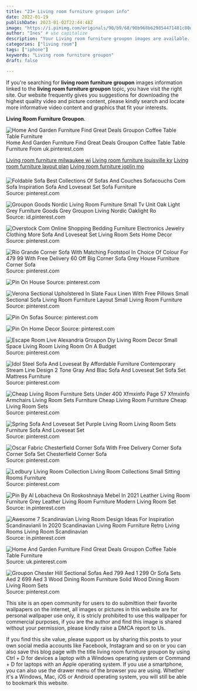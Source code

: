 ```yaml
---
title: "23+ Living room furniture groupon info"
date: 2022-01-19
publishDate: 2023-01-02T22:44:48Z
image: "https://i.pinimg.com/originals/90/b9/68/90b968b629854471481c80d651e91a53.jpg"
author: "Ines" # use capitalize
description: "Your Living room furniture groupon images are available. Living room furniture groupon are a topic that is being searched for and liked by netizens now. You can Find and Download the Living room furniture groupon files here. Get all free photos and vectors."
categories: ["living room"]
tags: ["iphone"]
keywords: "Living room furniture groupon"
draft: false

---
```


If you're searching for **living room furniture groupon** images information linked to the **living room furniture groupon** topic, you have visit the right  site.  Our website frequently  gives you  suggestions  for downloading  the highest  quality video and picture  content, please kindly search and locate more informative video content and graphics  that fit your interests.

**Living Room Furniture Groupon**. 

![Home And Garden Furniture Find Great Deals Groupon Coffee Table Table Furniture](https://i.pinimg.com/originals/d2/61/2d/d2612d2090c2a1bf353fad6935c19719.png "Home And Garden Furniture Find Great Deals Groupon Coffee Table Table Furniture")
Home And Garden Furniture Find Great Deals Groupon Coffee Table Table Furniture From uk.pinterest.com

[Living room furniture milwaukee wi](/living-room-furniture-milwaukee-wi/)
[Living room furniture louisville ky](/living-room-furniture-louisville-ky/)
[Living room furniture layout plan](/living-room-furniture-layout-plan/)
[Living room furniture joplin mo](/living-room-furniture-joplin-mo/)



### 

 


![Foldable Sofa Best Collections Of Sofas And Couches Sofacouchs Com Sofa Inspiration Sofa And Loveseat Set Sofa Furniture](https://i.pinimg.com/736x/c8/b0/3c/c8b03c103614b878fd80134352e28f5c.jpg "Foldable Sofa Best Collections Of Sofas And Couches Sofacouchs Com Sofa Inspiration Sofa And Loveseat Set Sofa Furniture")
Source: pinterest.com

 

![Groupon Goods Nordic Living Room Furniture Small Tv Unit Oak Light Grey Furniture Goods Grey Groupon Living Nordic Oaklight Ro](https://i.pinimg.com/474x/7e/f8/de/7ef8def461c5a8a0f7ea4607b493747c.jpg "Groupon Goods Nordic Living Room Furniture Small Tv Unit Oak Light Grey Furniture Goods Grey Groupon Living Nordic Oaklight Ro")
Source: id.pinterest.com

 

![Overstock Com Online Shopping Bedding Furniture Electronics Jewelry Clothing More Sofa And Loveseat Set Living Room Sets Home Decor](https://i.pinimg.com/originals/b2/da/6e/b2da6ee902955ea562c78d7f0af6b299.jpg "Overstock Com Online Shopping Bedding Furniture Electronics Jewelry Clothing More Sofa And Loveseat Set Living Room Sets Home Decor")
Source: pinterest.com

 

![Rio Grande Corner Sofa With Matching Footstool In Choice Of Colour For 479 99 With Free Delivery 60 Off Big Corner Sofa Grey House Furniture Corner Sofa](https://i.pinimg.com/originals/dd/9a/c7/dd9ac797ceba5c3cb5c6c106baedc88b.jpg "Rio Grande Corner Sofa With Matching Footstool In Choice Of Colour For 479 99 With Free Delivery 60 Off Big Corner Sofa Grey House Furniture Corner Sofa")
Source: pinterest.com

 

![Pin On House](https://i.pinimg.com/originals/30/53/ad/3053adf79bea488b681c9a8d1aa3fcc3.jpg "Pin On House")
Source: pinterest.com

 

![Verona Sectional Upholstered In Slate Faux Linen With Free Pillows Small Sectional Sofa Living Room Furniture Layout Small Living Room Furniture](https://i.pinimg.com/originals/17/b3/bc/17b3bcdb5a73db1fbcb64fdd45409795.jpg "Verona Sectional Upholstered In Slate Faux Linen With Free Pillows Small Sectional Sofa Living Room Furniture Layout Small Living Room Furniture")
Source: pinterest.com

 

![Pin On Sofas](https://i.pinimg.com/originals/1a/9b/cd/1a9bcd814d8c45701dc5e0dda06c6bc8.jpg "Pin On Sofas")
Source: pinterest.com

 

![Pin On Home Decor](https://i.pinimg.com/originals/6e/b0/7f/6eb07f2f5512e95b49fce6145d0af6d0.jpg "Pin On Home Decor")
Source: pinterest.com

 

![Escape Room Live Alexandria Groupon Diy Living Room Decor Small Space Living Room Living Room On A Budget](https://i.pinimg.com/736x/7c/5b/c7/7c5bc7bb84d7517d02fbd438c61f70be.jpg "Escape Room Live Alexandria Groupon Diy Living Room Decor Small Space Living Room Living Room On A Budget")
Source: pinterest.com

 

![Idol Steel Sofa And Loveseat By Affordable Furniture Contemporary Stream Line Design 2 Tone Gray And Blac Sofa And Loveseat Set Sofa Set Mattress Furniture](https://i.pinimg.com/originals/61/ac/21/61ac210dfb92ab47604d016b7fd30b36.jpg "Idol Steel Sofa And Loveseat By Affordable Furniture Contemporary Stream Line Design 2 Tone Gray And Blac Sofa And Loveseat Set Sofa Set Mattress Furniture")
Source: pinterest.com

 

![Cheap Living Room Furniture Sets Under 400 Xfmxinfo Page 57 Xfmxinfo Armchairs Living Room Sets Furniture Cheap Living Room Furniture Cheap Living Room Sets](https://i.pinimg.com/originals/a1/22/2d/a1222d111fb7c10e81bbbc70b1f573f0.jpg "Cheap Living Room Furniture Sets Under 400 Xfmxinfo Page 57 Xfmxinfo Armchairs Living Room Sets Furniture Cheap Living Room Furniture Cheap Living Room Sets")
Source: pinterest.com

 

![Spring Sofa And Loveseat Set Purple Living Room Living Room Sets Furniture Sofa And Loveseat Set](https://i.pinimg.com/originals/d3/68/d0/d368d08fe24029e82b167de184f96656.jpg "Spring Sofa And Loveseat Set Purple Living Room Living Room Sets Furniture Sofa And Loveseat Set")
Source: pinterest.com

 

![Oscar Fabric Chesterfield Corner Sofa With Free Delivery Corner Sofa Corner Sofa Set Chesterfield Corner Sofa](https://i.pinimg.com/474x/07/72/14/0772146477f4471137bdb673967b96c9.jpg "Oscar Fabric Chesterfield Corner Sofa With Free Delivery Corner Sofa Corner Sofa Set Chesterfield Corner Sofa")
Source: pinterest.com

 

![Ledbury Living Room Collection Living Room Collections Small Sitting Rooms Furniture](https://i.pinimg.com/474x/e0/fa/ed/e0faedf32e715ff99d0581fb82aae387.jpg "Ledbury Living Room Collection Living Room Collections Small Sitting Rooms Furniture")
Source: pinterest.com

 

![Pin By Al Lobacheva On Roskoshnaya Mebel In 2021 Leather Living Room Furniture Grey Leather Living Room Furniture Modern Living Room Set](https://i.pinimg.com/originals/ff/be/71/ffbe71346150d1426d7b20fcab31c88b.jpg "Pin By Al Lobacheva On Roskoshnaya Mebel In 2021 Leather Living Room Furniture Grey Leather Living Room Furniture Modern Living Room Set")
Source: in.pinterest.com

 

![Awesome 7 Scandinavian Living Room Design Ideas For Inspiration Scandinavianli In 2020 Scandinavian Living Room Furniture Retro Living Rooms Living Room Scandinavian](https://i.pinimg.com/originals/58/d0/09/58d009137c06935ba378ab6473c7c027.jpg "Awesome 7 Scandinavian Living Room Design Ideas For Inspiration Scandinavianli In 2020 Scandinavian Living Room Furniture Retro Living Rooms Living Room Scandinavian")
Source: in.pinterest.com

 

![Home And Garden Furniture Find Great Deals Groupon Coffee Table Table Furniture](https://i.pinimg.com/originals/d2/61/2d/d2612d2090c2a1bf353fad6935c19719.png "Home And Garden Furniture Find Great Deals Groupon Coffee Table Table Furniture")
Source: uk.pinterest.com

 

![Groupon Chester Hill Sectional Sofas Aed 799 Aed 1 299 Or Sofa Sets Aed 2 699 Aed 3 Wood Dining Room Furniture Solid Wood Dining Room Living Room Sets](https://i.pinimg.com/originals/90/b9/68/90b968b629854471481c80d651e91a53.jpg "Groupon Chester Hill Sectional Sofas Aed 799 Aed 1 299 Or Sofa Sets Aed 2 699 Aed 3 Wood Dining Room Furniture Solid Wood Dining Room Living Room Sets")
Source: pinterest.com

 

This site is an open community for users to do submittion their favorite wallpapers on the internet, all images or pictures in this website are for personal wallpaper use only, it is stricly prohibited to use this wallpaper for commercial purposes, if you are the author and find this image is shared without your permission, please kindly raise a DMCA report to Us.

If you find this site value, please support us by sharing this posts to your own social media accounts like Facebook, Instagram and so on or you can also save this blog page with the title living room furniture groupon by using Ctrl + D for devices a laptop with a Windows operating system or Command + D for laptops with an Apple operating system. If you use a smartphone, you can also use the drawer menu of the browser you are using. Whether it's a Windows, Mac, iOS or Android operating system, you will still be able to bookmark this website.
